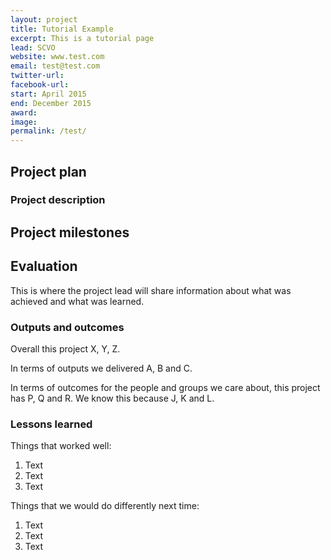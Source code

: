 ```yaml
---
layout: project
title: Tutorial Example
excerpt: This is a tutorial page
lead: SCVO
website: www.test.com
email: test@test.com
twitter-url: 
facebook-url: 
start: April 2015
end: December 2015
award:
image:
permalink: /test/ 
---
```


## Project plan


### Project description


## Project milestones


## Evaluation

This is where the project lead will share information about what was achieved and what was learned.

### Outputs and outcomes

Overall this project X, Y, Z.

In terms of outputs we delivered A, B and C.

In terms of outcomes for the people and groups we care about, this project has P, Q and R. We know this because J, K and L.

### Lessons learned

Things that worked well:

1. Text
2. Text
3. Text

Things that we would do differently next time:

1. Text
2. Text
3. Text
